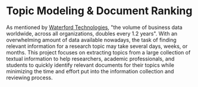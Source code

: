 # Topic Modeling & Document Ranking

As mentioned by [Waterford Technologies](https://waterfordtechnologies.com/big-data-interesting-facts/), "the volume of business data worldwide, across all organizations, doubles every 1.2 years". With an overwhelming amount of data available nowadays, the task of finding relevant information for a research topic may take several days, weeks, or months. This project focuses on extracting topics from a large collection of textual information to help researchers, academic professionals, and students to quickly identify relevant documents for their topics while minimizing the time and effort put into the information collection and reviewing process.
